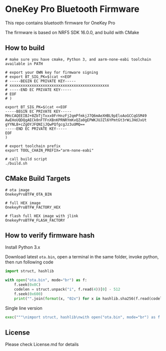 # OneKey Pro Bluetooth Firmware

This repo contains bluetooth firmware for OneKey Pro

The firmware is based on NRF5 SDK 16.0.0, and build with CMake

## How to build

```shell
# make sure you have cmake, Python 3, and aarm-none-eabi toolchain available in PATH

# export your OWN key for firmware signing
# export BT_SIG_PK=$(cat <<EOF
# -----BEGIN EC PRIVATE KEY-----
# xxxxxxxxxxxxxxxxxxxxxxxxxxxxxxxxxxxxxxxxxxxxx
# -----END EC PRIVATE KEY-----
# EOF
# )

export BT_SIG_PK=$(cat <<EOF
-----BEGIN EC PRIVATE KEY-----
MHcCAQEEIBJ+8ZbTjTxxx0FrHnzFj2qmPfmkjJ7Q6mAeXHBL9pEloAoGCCqGSM49
AwEHoUQDQgAECk0nFTFnXBnKPRNRYmKvQZa0gEPWKJUJZl6YPmtGt3rWiJHdJxUt
gYYNLB+cZgOYJFQNIjJQwPQfgcgJz3uUMQ==
-----END EC PRIVATE KEY-----
EOF
)

# export toolchain prefix
export TOOL_CHAIN_PREFIX="arm-none-eabi"

# call build script
./build.sh
```

## CMake Build Targets

```shell
# ota image
OnekeyProBTFW_OTA_BIN

# full HEX image
OnekeyProBTFW_FACTORY_HEX

# flash full HEX image with jlink
OnekeyProBTFW_FLASH_FACTORY
```

## How to verify firmware hash

Install Python 3.x

Download latest `ota.bin`, open a terminal in the same folder, invoke python, then run following code

```python
import struct, hashlib

with open("ota.bin", mode="br") as f:
    f.seek(0x0C)
    codelen = struct.unpack("i", f.read(4))[0] - 512
    f.seek(0x600)
    print("".join(format(x, "02x") for x in hashlib.sha256(f.read(codelen)).digest()))
```

Single line version

```python
exec("""\nimport struct, hashlib\nwith open("ota.bin", mode="br") as f:\n    f.seek(0x0C)\n    codelen = struct.unpack("i", f.read(4))[0] - 512\n    f.seek(0x600)\n    print("".join(format(x, "02x") for x in hashlib.sha256(f.read(codelen)).digest()))\n""")
```

## License

Please check License.md for details
